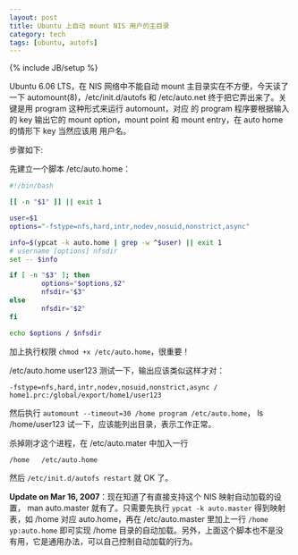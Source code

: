 ```yaml
---
layout: post
title: Ubuntu 上自动 mount NIS 用户的主目录
category: tech
tags: [ubuntu, autofs]
---
```

{% include JB/setup %}

Ubuntu 6.06 LTS，在 NIS 网络中不能自动 mount 主目录实在不方便，今天读了一下
automount(8)，/etc/init.d/autofs 和 /etc/auto.net 终于把它弄出来了。关键是用
program 这种形式来运行 automount，对应 的 program 程序要根据输入的 key 输出它的
mount option，mount point 和 mount entry，在 auto home 的情形下 key 当然应该用
用户名。

步骤如下:

先建立一个脚本 /etc/auto.home：

```bash
#!/bin/bash

[[ -n "$1" ]] || exit 1

user=$1
options="-fstype=nfs,hard,intr,nodev,nosuid,nonstrict,async"

info=$(ypcat -k auto.home | grep -w ^$user) || exit 1
# username [options] nfsdir
set -- $info

if [ -n "$3" ]; then
        options="$options,$2"
        nfsdir="$3"
else
        nfsdir="$2"
fi

echo $options / $nfsdir
```

加上执行权限 `chmod +x /etc/auto.home`，很重要！

/etc/auto.home user123 测试一下，输出应该类似这样才对：

    -fstype=nfs,hard,intr,nodev,nosuid,nonstrict,async / home1.prc:/global/export/home1/user123

然后执行 `automount --timeout=30 /home program /etc/auto.home`，
ls /home/user123 试一下，应该能列出目录，表示工作正常。

杀掉刚才这个进程，在 /etc/auto.mater 中加入一行

    /home   /etc/auto.home

然后 `/etc/init.d/autofs restart` 就 OK 了。

**Update on Mar 16, 2007**：现在知道了有直接支持这个 NIS 映射自动加载的设置，
man auto.master 就有了。只需要先执行 `ypcat -k auto.master` 得到映射
表，如 /home 对应 auto.home，再在 /etc/auto.master 里加上一行
`/home yp:auto.home` 即可实现 /home 目录的自动加载。另外，上面这个脚本也不是没
有用，它是通用办法，可以自己控制自动加载的行为。
